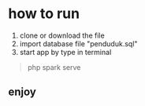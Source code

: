 # how to run
1. clone or download the file
2. import database file "penduduk.sql"
3. start app by type in terminal
> php spark serve

## enjoy
